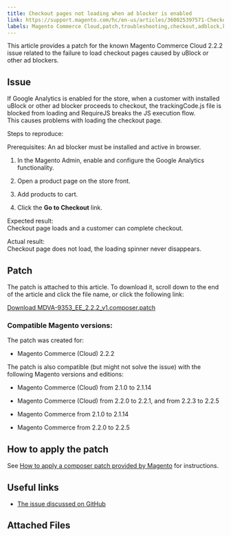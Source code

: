```yaml
---
title: Checkout pages not loading when ad blocker is enabled
link: https://support.magento.com/hc/en-us/articles/360025397571-Checkout-pages-not-loading-when-ad-blocker-is-enabled
labels: Magento Commerce Cloud,patch,troubleshooting,checkout,adblock,known issues,2.2.2
---
```


This article provides a patch for the known Magento Commerce Cloud 2.2.2 issue related to the failure to load checkout pages caused by uBlock or other ad blockers.

## Issue

If Google Analytics is enabled for the store, when a customer with installed uBlock or other ad blocker proceeds to checkout, the trackingCode.js file is blocked from loading and RequireJS breaks the JS execution flow. This causes problems with loading the checkout page.

Steps to reproduce:

Prerequisites: An ad blocker must be installed and active in browser.

1. In the Magento Admin, enable and configure the Google Analytics functionality.

1. Open a product page on the store front.

1. Add products to cart.

1. Click the **Go to Checkout** link.

Expected result:  
 Checkout page loads and a customer can complete checkout.

Actual result:  
 Checkout page does not load, the loading spinner never disappears.

## Patch

The patch is attached to this article. To download it, scroll down to the end of the article and click the file name, or click the following link:

[Download MDVA-9353\_EE\_2.2.2\_v1.composer.patch](https://support.magento.com/hc/en-us/article_attachments/360023954791/MDVA-9353_EE_2.2.2_v1.composer.patch)

### Compatible Magento versions:

The patch was created for:

* Magento Commerce (Cloud) 2.2.2

The patch is also compatible (but might not solve the issue) with the following Magento versions and editions:

* Magento Commerce (Cloud) from 2.1.0 to 2.1.14

* Magento Commerce (Cloud) from 2.2.0 to 2.2.1, and from 2.2.3 to 2.2.5

* Magento Commerce from 2.1.0 to 2.1.14

* Magento Commerce from 2.2.0 to 2.2.5

## How to apply the patch

See [How to apply a composer patch provided by Magento](https://support.magento.com/hc/en-us/articles/360028367731) for instructions.

## Useful links

* [The issue discussed on GitHub](https://github.com/magento/magento2/pull/13061)

## Attached Files

